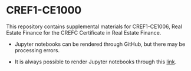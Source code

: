 # CREF1-CE1000

This repository contains supplemental materials for CREF1-CE1006, Real Estate Finance for the CREFC Certificate in Real Estate Finance.

  * Jupyter notebooks can be rendered through GitHub, but there may be processing errors.

  * It is always possible to render Jupyter notebooks through this [link](https://nbviewer.jupyter.org/).
